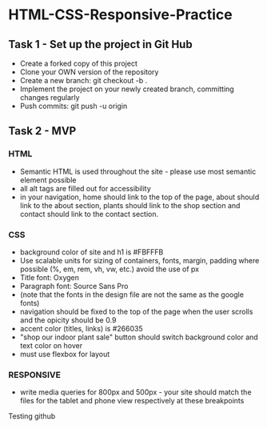 # HTML-CSS-Responsive-Practice

## Task 1 - Set up the project in Git Hub
* Create a forked copy of this project
* Clone your OWN version of the repository
* Create a new branch: git checkout -b <firstName-lastName>.
* Implement the project on your newly created <firstName-lastName> branch, committing changes regularly
* Push commits: git push -u origin <firstName-lastName>

## Task 2 - MVP 
### HTML 
* Semantic HTML is used throughout the site - please use most semantic element possible
* all alt tags are filled out for accessibility
* in your navigation, home should link to the top of the page, about should link to the about section, plants should link to the shop section and contact should link to the contact section. 

### CSS
* background color of site  and h1 is  #FBFFFB
* Use scalable units for sizing of containers, fonts, margin, padding where possible (%, em, rem, vh, vw, etc.) avoid the use of px 
* Title font: Oxygen
* Paragraph font: Source Sans Pro 
* (note that the fonts in the design file are not the same as the google fonts)
* navigation should be fixed to the top of the page when the user scrolls and the opicity should be 0.9
* accent color (titles, links) is #266035
* "shop our indoor plant sale" button should switch background color and text color on hover
* must use flexbox for layout

### RESPONSIVE
* write media queries for 800px and 500px - your site should match the files for the tablet and phone view respectively at these breakpoints


Testing github
